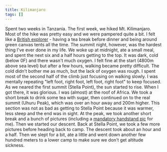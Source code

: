 ```yaml
---
title: Kilimanjaro
tags: []
---
```


Spent two weeks in Tanzania. The first week, we hiked Mt. Kilimanjaro. Most of the hike was pretty easy and we were pampered quite a bit. I felt like a [British explorer](http://www.flickr.com/photos/lyoshenka/9318771865) - having a tea break before dinner and being around green canvas tents all the time. The summit night, however, was the hardest thing I've ever done in my life. We woke up at midnight, ate a small meal, and spent the next six and a half hours getting to the top. It was dark, cold (below 0F) and there wasn't much oxygen. I felt fine at the start (4800m above sea level) but after a few hours, walking became pretty difficult. The cold didn't bother me as much, but the lack of oxygen was rough. I spent most of the second half of the climb just focusing on walking slowly. I was mentally repeating "left foot, right foot, left foot, right foot" to keep focused. As we neared the first summit (Stella Point), the sun started to rise. When I got there, it was glorious. I was (almost) at the roof of Africa. We took a short break to drink some tea with sugar, then continued on to the real summit (Uhuru Peak), which was over an hour away and 200m higher. This section was not as bad as getting to Stella Point because it was warmer, less steep and the end was in sight. At the peak, we took another short break and a bunch of pictures (including a [mandatory handstand pic](http://www.flickr.com/photos/lyoshenka/9318842727) for me). Then we started our descent. Back at Stella Point, we took a few more pictures before heading back to camp. The descent took about an hour and a half. Then we slept for a bit, ate a little and went down another few hundred meters to a lower camp to make sure we don't get altitude sickness.
